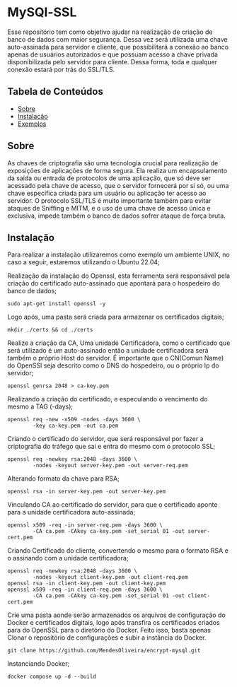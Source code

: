 # MySQl-SSL

Esse repositório tem como objetivo ajudar na realização de criação de banco de dados com maior segurança. Dessa vez será utilizada uma chave auto-assinada para servidor e cliente, que possibilitará a conexão ao banco apenas de usuários autorizados e que possuam acesso a chave privada disponibilizada pelo servidor para cliente. Dessa forma, toda e qualquer conexão estará por trás do SSL/TLS. 

## Tabela de Conteúdos

- [Sobre](#sobre)
- [Instalação](#instalação)
- [Exemplos](#Exemplos)

## Sobre

As chaves de criptografia são uma tecnologia crucial para realização de exposições de aplicações de forma segura. Ela realiza um encapsulamento da saída ou entrada de protocolos de uma aplicação, que só deve ser acessado pela chave de acesso, que o servidor fornecerá por si só, ou uma chave especifica criada para um usuário ou aplicação ter acesso ao servidor. O protocolo SSL/TLS é muito importante também para evitar ataques de Sniffing e MITM, e o uso de uma chave de acesso única e exclusiva, impede também o banco de dados sofrer ataque de força bruta.  

## Instalação

Para realizar a instalação utilizaremos como exemplo um ambiente UNIX, no caso a seguir, estaremos utilizando o Ubuntu 22.04;

Realização da instalação do Openssl, esta ferramenta será responsável pela criação do certificado auto-assinado que apontará para o hospedeiro do banco de dados;

```
sudo apt-get install openssl -y
``` 

Logo após, uma pasta será criada para armazenar os certificados digitais;

```
mkdir ./certs && cd ./certs
``` 

Realize a criação da CA, Uma unidade Certificadora, como o certificado que será utilizado é um auto-assinado então a unidade certificadora será também o próprio Host do servidor. É importante que o CN(Comun Name) do OpenSSl seja descrito como o DNS do hospedeiro, ou o próprio Ip do servidor;

```
openssl genrsa 2048 > ca-key.pem
```

Realizando a criação do certificado, e especulando o vencimento do mesmo a TAG (-days);

```
openssl req -new -x509 -nodes -days 3600 \
        -key ca-key.pem -out ca.pem
```

Criando o certificado do servidor, que será responsável por fazer a criptografia do tráfego que sai e entra do mesmo com o protocolo SSL;

```
openssl req -newkey rsa:2048 -days 3600 \
        -nodes -keyout server-key.pem -out server-req.pem
```

Alterando formato da chave para RSA;

```
openssl rsa -in server-key.pem -out server-key.pem
```

Vinculando CA ao certificado do servidor, para que o certificado aponte para a unidade certificadora auto-assinada;

```
openssl x509 -req -in server-req.pem -days 3600 \
        -CA ca.pem -CAkey ca-key.pem -set_serial 01 -out server-cert.pem
```

Criando Certificado do cliente, convertendo o mesmo para o formato RSA e o assinando com a unidade certificadora;

```
openssl req -newkey rsa:2048 -days 3600 \
        -nodes -keyout client-key.pem -out client-req.pem
openssl rsa -in client-key.pem -out client-key.pem
openssl x509 -req -in client-req.pem -days 3600 \
        -CA ca.pem -CAkey ca-key.pem -set_serial 01 -out client-cert.pem
```

Crie uma pasta aonde serão armazenados os arquivos de configuração do Docker e certificados digitais, logo após transfira os certificados criados para do OpenSSL para o diretório do Docker. Feito isso, basta apenas Clonar o repositório de configurações e subir a instância do Docker. 

```
git clone https://github.com/MendesOliveira/encrypt-mysql.git
```

Instanciando Docker;

```
docker compose up -d --build
```

